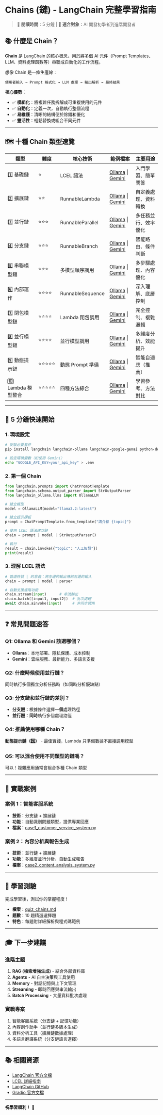 # Chains (鏈) - LangChain 完整學習指南

> 📖 **閱讀時間**：5 分鐘 | 🎯 **適合對象**：AI 開發初學者到進階開發者

## 📚 什麼是 Chain？

**Chain** 是 LangChain 的核心概念，用於將多個 AI 元件（Prompt Templates、LLM、資料處理函數等）串聯成自動化的工作流程。

想像 Chain 是一條生產線：
```
使用者輸入 → Prompt 格式化 → LLM 處理 → 輸出解析 → 最終結果
```

**核心優勢**：
- ✅ **模組化**：將複雜任務拆解成可重複使用的元件
- ✅ **自動化**：定義一次，自動執行整個流程
- ✅ **易維護**：清晰的結構便於除錯和優化
- ✅ **靈活性**：輕鬆替換或組合不同元件

---

## 🗺️ 十種 Chain 類型速覽

| 類型 | 難度 | 核心技術 | 範例檔案 | 主要用途 |
|------|------|----------|----------|----------|
| 1️⃣ 基礎鏈 | ⭐ | LCEL 語法 | [Ollama](1_chains_basics_ollama.ipynb) \| [Gemini](1_chains_basics_gemini.ipynb) | 入門學習、簡單問答 |
| 2️⃣ 擴展鏈 | ⭐⭐ | RunnableLambda | [Ollama](2_chains_extended_ollama.ipynb) \| [Gemini](2_chains_extended_gemini.ipynb) | 自定義處理、資料轉換 |
| 3️⃣ 並行鏈 | ⭐⭐⭐ | RunnableParallel | [Ollama](3_chains_parallel_ollama.ipynb) \| [Gemini](3_chains_parallel_gemini.ipynb) | 多任務並行、效率優化 |
| 4️⃣ 分支鏈 | ⭐⭐⭐ | RunnableBranch | [Ollama](4_chains_branching_ollama.ipynb) \| [Gemini](4_chains_branching_gemini.ipynb) | 智能路由、條件判斷 |
| 5️⃣ 串聯模型鏈 | ⭐⭐⭐ | 多模型順序調用 | [Ollama](5_chains_sequential_model_ollama.ipynb) \| [Gemini](5_chains_sequential_model_gemini.ipynb) | 多步驟處理、內容優化 |
| 6️⃣ 內部運作 | ⭐⭐⭐⭐ | RunnableSequence | [Ollama](6_chains_under_the_hood_ollama.ipynb) \| [Gemini](6_chains_under_the_hood_gemini.ipynb) | 深入理解、底層控制 |
| 7️⃣ 閉包模型鏈 | ⭐⭐⭐⭐ | Lambda 閉包調用 | [Ollama](7_chains_closure_model_ollama.ipynb) \| [Gemini](7_chains_closure_model_gemini.ipynb) | 完全控制、複雜邏輯 |
| 8️⃣ 並行模型鏈 | ⭐⭐⭐⭐ | 並行模型調用 | [Ollama](8_chains_parallel_model_ollama.ipynb) \| [Gemini](8_chains_parallel_model_gemini.ipynb) | 多維度分析、效能提升 |
| 9️⃣ 動態提示鏈 | ⭐⭐⭐⭐⭐ | 動態 Prompt 準備 | [Ollama](9_chains_dynamic_prompt_ollama.ipynb) \| [Gemini](9_chains_dynamic_prompt_gemini.ipynb) | 智能自適應（推薦） |
| 🔟 Lambda 模型整合 | ⭐⭐⭐⭐⭐ | 四種方法綜合 | [Ollama](10_chains_lambda_integration_ollama.ipynb) \| [Gemini](10_chains_lambda_integration_gemini.ipynb) | 學習參考、方法對比 |

---

## 🚀 5 分鐘快速開始

### 1. 環境設定
```bash
# 安裝必要套件
pip install langchain langchain-ollama langchain-google-genai python-dotenv

# 設定環境變數（如使用 Gemini）
echo "GOOGLE_API_KEY=your_api_key" > .env
```

### 2. 第一個 Chain
```python
from langchain.prompts import ChatPromptTemplate
from langchain.schema.output_parser import StrOutputParser
from langchain_ollama.llms import OllamaLLM

# 建立模型
model = OllamaLLM(model="llama3.2:latest")

# 建立提示模板
prompt = ChatPromptTemplate.from_template("請介紹 {topic}")

# 使用 LCEL 語法建立鏈
chain = prompt | model | StrOutputParser()

# 執行
result = chain.invoke({"topic": "人工智慧"})
print(result)
```

### 3. 理解 LCEL 語法
```python
# 管道符號 | 的意義：將左邊的輸出傳給右邊的輸入
chain = prompt | model | parser

# 自動支援進階功能
chain.stream(input)      # 串流輸出
chain.batch([input1, input2])  # 批次處理
await chain.ainvoke(input)     # 非同步調用
```

---

## ❓ 常見問題速答

### Q1: Ollama 和 Gemini 該選哪個？
- **Ollama**：本地部署、隱私保護、成本控制
- **Gemini**：雲端服務、最新能力、多語言支援

### Q2: 什麼時候使用並行鏈？
同時執行多個獨立分析任務時（如同時分析優缺點）

### Q3: 分支鏈和並行鏈的差別？
- **分支鏈**：根據條件選擇**一個**處理路徑
- **並行鏈**：**同時**執行多個處理路徑

### Q4: 推薦使用哪種 Chain？
**動態提示鏈（9️⃣）** - 最佳實踐，Lambda 只準備數據不直接調用模型

### Q5: 可以混合使用不同類型的鏈嗎？
可以！複雜應用通常會組合多種 Chain 類型

---

## 💼 實戰案例

### 案例 1：智能客服系統
- **技術**：分支鏈 + 擴展鏈
- **功能**：自動識別問題類型，提供專業回應
- **檔案**：[case1_customer_service_system.py](case1_customer_service_system.py)

### 案例 2：內容分析與報告生成
- **技術**：並行鏈 + 擴展鏈
- **功能**：多維度並行分析，自動生成報告
- **檔案**：[case2_content_analysis_system.py](case2_content_analysis_system.py)


---

## 📝 學習測驗

完成學習後，測試你的掌握程度！

- **檔案**：[quiz_chains.md](quiz_chains.md)
- **題數**：10 題精選選擇題
- **特色**：每題附詳細解析與程式碼範例

---

## 🎓 下一步建議

### 進階主題
1. **RAG (檢索增強生成)** - 結合外部資料庫
2. **Agents** - AI 自主決策與工具使用
3. **Memory** - 對話記憶與上下文管理
4. **Streaming** - 即時回應與串流輸出
5. **Batch Processing** - 大量資料批次處理

### 實戰專案
1. 智能客服系統（分支鏈 + 記憶功能）
2. 內容創作助手（並行鏈多版本生成）
3. 資料分析工具（擴展鏈數據處理）
4. 多語言翻譯系統（分支鏈語言選擇）

---

## 📚 相關資源

- [LangChain 官方文檔](https://python.langchain.com/)
- [LCEL 詳細指南](https://python.langchain.com/docs/expression_language/)
- [LangChain GitHub](https://github.com/langchain-ai/langchain)
- [Gradio 官方文檔](https://www.gradio.app/)

---

**祝學習順利！** 🚀
